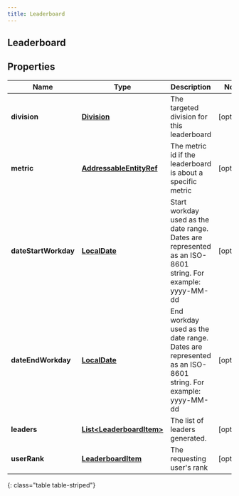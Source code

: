 ```yaml
---
title: Leaderboard
---
```

## Leaderboard


## Properties

| Name | Type | Description | Notes |
| ------------ | ------------- | ------------- | ------------- |
| **division** | <!----><!---->[**Division**](Division.html)<!----> | The targeted division for this leaderboard |  [optional] |
| **metric** | <!----><!---->[**AddressableEntityRef**](AddressableEntityRef.html)<!----> | The metric id if the leaderboard is about a specific metric |  [optional] |
| **dateStartWorkday** | <!----><!---->[**LocalDate**](LocalDate.html)<!----> | Start workday used as the date range. Dates are represented as an ISO-8601 string. For example: yyyy-MM-dd |  [optional] |
| **dateEndWorkday** | <!----><!---->[**LocalDate**](LocalDate.html)<!----> | End workday used as the date range. Dates are represented as an ISO-8601 string. For example: yyyy-MM-dd |  [optional] |
| **leaders** | <!----><!---->[**List&lt;LeaderboardItem&gt;**](LeaderboardItem.html)<!----> | The list of leaders generated. |  [optional] |
| **userRank** | <!----><!---->[**LeaderboardItem**](LeaderboardItem.html)<!----> | The requesting user&#39;s rank |  [optional] |
{: class="table table-striped"}



